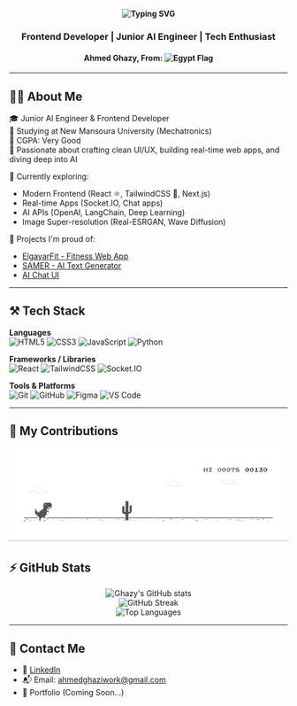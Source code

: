 <p align="center">
  <strong>
    <img src="https://readme-typing-svg.demolab.com?font=Fira+Code&size=26&duration=3000&pause=1000&color=F7931E&center=true&vCenter=true&width=435&lines=Hey+%F0%9F%91%8B%2C+I'm+BinGhazy" alt="Typing SVG" />
  </strong>
</p>
<h3 align="center">Frontend Developer | Junior AI Engineer | Tech Enthusiast</h3>
<h4 align="center">
    <strong>Ahmed Ghazy, </strong> 
      <strong>From:</strong> <img src="https://media1.tenor.com/m/F18Rn-uObA0AAAAC/egypt-flag-gif.gif" alt="Egypt Flag" width="20" />
    </h4>

---

## 👨‍💻 About Me

🎓 Junior AI Engineer & Frontend Developer  
🏫 Studying at New Mansoura University (Mechatronics)  
🌟 CGPA: Very Good <br>
💼 Passionate about crafting clean UI/UX, building real-time web apps, and diving deep into AI

🧠 Currently exploring:  
- Modern Frontend (React ⚛️, TailwindCSS 💨, Next.js)  
- Real-time Apps (Socket.IO, Chat apps)  
- AI APIs (OpenAI, LangChain, Deep Learning)  
- Image Super-resolution (Real-ESRGAN, Wave Diffusion)

🚀 Projects I'm proud of:
- [ElgayarFit - Fitness Web App](https://github.com/binghazy/ElgayarFit-Fitness-Web-Application)
- [SAMER - AI Text Generator](https://github.com/binghazy/SAMER)
- [AI Chat UI](https://github.com/binghazy/Aichat-OpenAI-Frontend)

---

## ⚒️ Tech Stack

**Languages**  
![HTML5](https://img.shields.io/badge/html5-E34F26?style=flat&logo=html5&logoColor=white)
![CSS3](https://img.shields.io/badge/css3-1572B6?style=flat&logo=css3&logoColor=white)
![JavaScript](https://img.shields.io/badge/javascript-F7DF1E?style=flat&logo=javascript&logoColor=black)
![Python](https://img.shields.io/badge/python-3776AB?style=flat&logo=python&logoColor=white)

**Frameworks / Libraries**  
![React](https://img.shields.io/badge/react-61DAFB?style=flat&logo=react&logoColor=black)
![TailwindCSS](https://img.shields.io/badge/tailwindcss-38B2AC?style=flat&logo=tailwind-css&logoColor=white)
![Socket.IO](https://img.shields.io/badge/Socket.IO-010101?style=flat&logo=socket.io&logoColor=white)

**Tools & Platforms**  
![Git](https://img.shields.io/badge/git-F05032?style=flat&logo=git&logoColor=white)
![GitHub](https://img.shields.io/badge/github-181717?style=flat&logo=github&logoColor=white)
![Figma](https://img.shields.io/badge/figma-F24E1E?style=flat&logo=figma&logoColor=white)
![VS Code](https://img.shields.io/badge/VS%20Code-007ACC?style=flat&logo=visual-studio-code&logoColor=white)

---

## 🐍 My Contributions
 <img src="workflows/dino.gif" alt="Dino gif" />
 
###


## ⚡ GitHub Stats

<p align="center">
  <img src="https://github-readme-stats.vercel.app/api?username=binghazy&show_icons=true&theme=radical" alt="Ghazy's GitHub stats" />
  <br />
  <img src="https://github-readme-streak-stats.herokuapp.com?user=binghazy&theme=radical" alt="GitHub Streak" />
  <br />
  <img src="https://github-readme-stats.vercel.app/api/top-langs/?username=binghazy&layout=compact&theme=radical" alt="Top Languages" />
</p>

---

## 🔗 Contact Me

- 💼 [LinkedIn](https://www.linkedin.com/in/ahmed-ghazy01/)  
- 📬 Email: [ahmedghaziwork@gmail.com](mailto:ahmedghaziwork@gmail.com)  
- 🧠 Portfolio (Coming Soon...)
